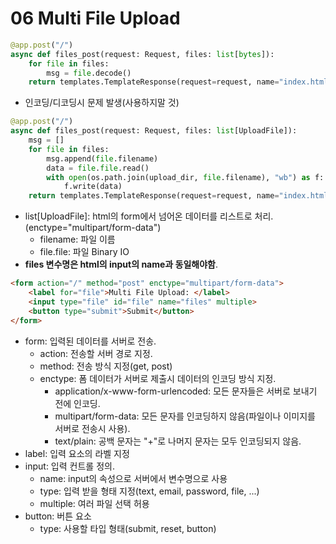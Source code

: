 # 06 Multi File Upload

```python
@app.post("/")
async def files_post(request: Request, files: list[bytes]):
    for file in files:
        msg = file.decode()
    return templates.TemplateResponse(request=request, name="index.html", context={"message": msg})
```
- 인코딩/디코딩시 문제 발생(사용하지말 것)

```python
@app.post("/")
async def files_post(request: Request, files: list[UploadFile]):
    msg = []
    for file in files:
        msg.append(file.filename)
        data = file.file.read()
        with open(os.path.join(upload_dir, file.filename), "wb") as f:
            f.write(data)
    return templates.TemplateResponse(request=request, name="index.html", context={"message": msg})
```
- list\[UploadFile\]:  html의 form에서 넘어온 데이터를 리스트로 처리.(enctype="multipart/form-data")
  - filename:          파일 이름
  - file.file:         파일 Binary IO
- **files 변수명은 html의 input의 name과 동일해야함**.

```html
<form action="/" method="post" enctype="multipart/form-data">
    <label for="file">Multi File Upload: </label>
    <input type="file" id="file" name="files" multiple>
    <button type="submit">Submit</button>
</form>
```
- form:                                  입력된 데이터를 서버로 전송. 
  - action:                              전송할 서버 경로 지정. 
  - method:                              전송 방식 지정(get, post)
  - enctype:                             폼 데이터가 서버로 제출시 데이터의 인코딩 방식 지정.
    - application/x-www-form-urlencoded: 모든 문자들은 서버로 보내기 전에 인코딩. 
    - multipart/form-data:               모든 문자를 인코딩하지 않음(파일이나 이미지를 서버로 전송시 사용).
    - text/plain:                        공백 문자는 "+"로 나머지 문자는 모두 인코딩되지 않음.
- label:                                 입력 요소의 라벨 지정
- input:                                 입력 컨트롤 정의.
  - name:                                input의 속성으로 서버에서 변수명으로 사용
  - type:                                입력 받을 형태 지정(text, email, password, file, ...)
  - multiple:                            여러 파일 선택 허용
- button:                                버튼 요소
  - type:                                사용할 타입 형태(submit, reset, button)
